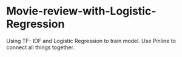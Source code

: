 # Movie-review-with-Logistic-Regression
 Using TF- IDF and Logistic Regression to train model. 
 Use Pinline to connect all things together.
